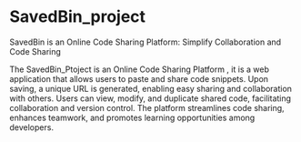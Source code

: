 # SavedBin_project

SavedBin is an Online Code Sharing Platform: Simplify Collaboration and Code Sharing

The SavedBin_Ptoject is an Online Code Sharing Platform , it is a web application that allows users to paste and share code snippets. Upon saving, a unique URL 
is generated, enabling easy sharing and collaboration with others. Users can view, modify, and duplicate shared code, facilitating collaboration and version control. 
The platform streamlines code sharing, enhances teamwork, and promotes learning opportunities among developers.
